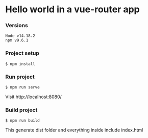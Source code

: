 # Hello world in a vue-router app

### Versions
```
Node v14.18.2
npm v9.6.1
```

### Project setup
```
$ npm install
```

### Run project
```
$ npm run serve
```

Visit http://localhost:8080/

### Build project
```
$ npm run build
```

This generate dist folder and everything inside include index.html

